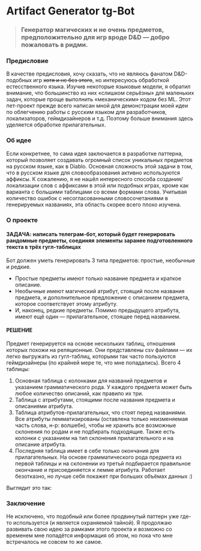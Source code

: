 # Artifact Generator tg-Bot

> ### Генератор магических и не очень предметов, предположительно для игр вроде D&D — добро пожаловать в ридми.

### Предисловие
В качестве предисловия, хочу сказать, что не являюсь фанатом D&D-подобных игр ~~хотя и не без этого~~, но интересуюсь обработкой естесственного языка. Изучив некоторые языковые модели, я обратил внимание, что большинство из них «слишком серьёзны» для маленьких задач, которые проще выполнить «механическим» кодом без ML.
Этот пет-проект прежде всего написан мной для демонстрации моей идеи по облегчению работы с русским языком для разработчиков, локализаторов, геймдизайнеров и т.д. Поэтому больше внимания здесь уделяется обработке прилагательных.

### Об идее
Если конкретнее, то сама идея заключается в разработке паттерна, который позволяет создавать огромный список уникальных предметов на русском языке, как в Diablo. Основная сложность этой задачи в том, что в русском языке для словообразования активно используются аффиксы. К сожалению, я не нашёл интересного способа создания/локализации слов с аффиксами в этой или подобных играх, кроме как варианта с большими таблицами со всеми формами слова. Учитывая количество ошибок с несогласованными словосочетаниями в генерируемых названиях, эта область скорее всего плохо изучена.


### О проекте 
#### ЗАДАЧА: написать телеграм-бот, который будет генерировать рандомные предметы, соединяя элементы заранее подготовленного текста в трёх гугл-таблицах 
Бот должен уметь генерировать 3 типа предметов: простые, необычные и редкие.
- Простые предметы имеют только название предмета и краткое описание.
- Необычные имеют магический атрибут, стоящий после названия предмета, и дополнительное предложение с описанием предмета, которое соответствует этому атрибуту.
- И, наконец, редкие предметы. Помимо предыдущего атрибута, имеют ещё один — прилагательное, стоящее перед названием.

#### РЕШЕНИЕ
Предмет генерируется на основе нескольких таблиц, отношения которых похожи на реляционные. Они представлены csv файлами — их легко выгружать из гугл-таблиц, которыми так часто пользуются геймдизайнеры (по крайней мере те, что мне попадались). Всего 4 таблицы:
1. Основная таблица с колонками для названий предметов и указанием грамматического рода. У каждого предмета может быть любое количество описаний, как правило их три.
2. Таблица с атрибутами, стоящими после названия предмета и описаниями атрибута.
3. Таблица атрибутов-прилагательных, что стоят перед названиями. Все атрибуты лемматизированы (оставлена только неизменяемая часть слова, н-р: волшебн), чтобы не хранить все возможные склонения по родам и не подбирать подходящие. Также есть колонки с указанием на тип склонения прилагательного и на описание атрибута.
4. Последняя таблица имеет в себе только окончания для прилагательных. На основе грамматического рода предмета из первой таблицы и на склонении из третьй подбирается правильное окончание и присоединяется к лемме атрибута. Работает безотказно, но лучше себя покажет при больших объёмах данных :) 

Выглядит это так:


### Заключение 
Не исключено, что подобный или более продвинутый паттерн уже где-то используется (и является охраняемой тайной). Я продолжаю развивать свою идею за рамками этого проекта и возможно со временем мне попадётся информация об этом, но пока что мне встречалось не совсем то же самое.
